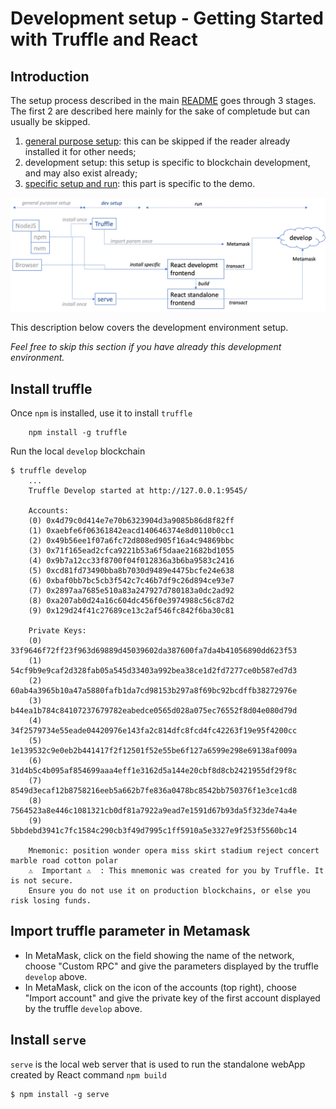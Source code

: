 # Development setup - Getting Started with Truffle and React

## Introduction

The setup process described in the main [README](./README.md) goes through 3 stages. The first 2 are described here mainly for the sake of completude but can usually be skipped.
1. [general purpose setup](./README-1.md): this can be skipped if the reader already installed it for other needs;
2. development setup: this setup is specific to blockchain development, and may also exist already;
3. [specific setup and run](./README.md): this part is specific to the demo.

![Demo Lifecycle](./todos.png)

This description below covers the development environment setup.

_Feel free to skip this section if you have already this development environment._

## Install truffle
Once `npm` is installed, use it to install `truffle`
```shell
    npm install -g truffle
```
Run the local `develop` blockchain
``` shell
$ truffle develop
    ...
    Truffle Develop started at http://127.0.0.1:9545/

    Accounts:
    (0) 0x4d79c0d414e7e70b6323904d3a9085b86d8f82ff
    (1) 0xaebfe6f06361842eacd140646374e8d0110b0cc1
    (2) 0x49b56ee1f07a6fc72d808ed905f16a4c94869bbc
    (3) 0x71f165ead2cfca9221b53a6f5daae21682bd1055
    (4) 0x9b7a12cc33f8700f04f012836a3b6ba9583c2416
    (5) 0xcd81fd73490bba8b7030d9489e4475bcfe24e638
    (6) 0xbaf0bb7bc5cb3f542c7c46b7df9c26d894ce93e7
    (7) 0x2897aa7685e510a83a247927d780183a0dc2ad92
    (8) 0xa207ab0d24a16c604dc456f0e3974988c56c87d2
    (9) 0x129d24f41c27689ce13c2af546fc842f6ba30c81

    Private Keys:
    (0) 33f9646f72ff23f963d69889d45039602da387600fa7da4b41056890dd623f53
    (1) 54cf9b9e9caf2d328fab05a545d33403a992bea38ce1d2fd7277ce0b587ed7d3
    (2) 60ab4a3965b10a47a5880fafb1da7cd98153b297a8f69bc92bcdffb38272976e
    (3) b44ea1b784c84107237679782eabedce0565d028a075ec76552f8d04e080d79d
    (4) 34f2579734e55eade04420976e143fa2c814dfc8fcd4fc42263f19e95f4200cc
    (5) 1e139532c9e0eb2b441417f2f12501f52e55be6f127a6599e298e69138af009a
    (6) 31d4b5c4b095af854699aaa4eff1e3162d5a144e20cbf8d8cb2421955df29f8c
    (7) 8549d3ecaf12b8758216eeb5a662b7fe836a0478bc8542bb750376f1e3ce1cd8
    (8) 7564523a8e446c1081321cb0df81a7922a9ead7e1591d67b93da5f323de74a4e
    (9) 5bbdebd3941c7fc1584c290cb3f49d7995c1ff5910a5e3327e9f253f5560bc14

    Mnemonic: position wonder opera miss skirt stadium reject concert marble road cotton polar
    ⚠️  Important ⚠️  : This mnemonic was created for you by Truffle. It is not secure.
    Ensure you do not use it on production blockchains, or else you risk losing funds.
```
## Import truffle parameter in Metamask
* In MetaMask, click on the field showing the name of the network, choose "Custom RPC" and give the parameters displayed by the truffle `develop` above.
* In MetaMask, click on the icon of the accounts (top right), choose "Import account" and give the private key of the first account displayed by the truffle `develop` above.

## Install `serve`
`serve` is the local web server that is used to run the standalone webApp created by React command `npm build`
``` shell
$ npm install -g serve
```

